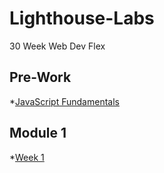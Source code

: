 # Lighthouse-Labs
30 Week Web Dev Flex  

## Pre-Work
*[JavaScript Fundamentals](https://github.com/sthan3990/Lighthouse-Labs/tree/main/Module%200/prework%20js-fundamentals) 

## Module 1 
*[Week 1](https://github.com/sthan3990/Lighthouse-Labs/tree/main/Module%201/Week%201)
